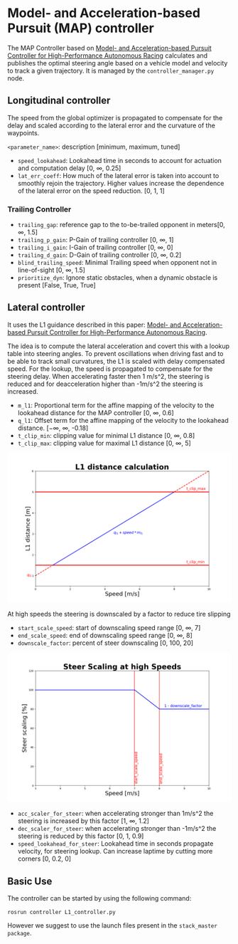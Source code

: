 # Model- and Acceleration-based Pursuit (MAP) controller
The MAP Controller based on [Model- and Acceleration-based Pursuit Controller for High-Performance Autonomous Racing](https://arxiv.org/pdf/2209.04346.pdf) calculates and publishes the optimal steering angle based on a vehicle model and velocity to track a given trajectory. It is managed by the `controller_manager.py` node.

## Longitudinal controller
The speed from the global optimizer is propagated to compensate for the delay and scaled according to the lateral error and the curvature of the waypoints. 


`<parameter_name>`: description [minimum, maximum, tuned]

- `speed_lookahead`: Lookahead time in seconds to account for actuation and computation delay [0, ∞, 0.25]
- `lat_err_coeff`: How much of the lateral error is taken into account to smoothly rejoin the trajectory. Higher values increase the dependence of the lateral error on the speed reduction. [0, 1, 1]


### Trailing Controller

- `trailing_gap`: reference gap to the to-be-trailed opponent in meters[0, ∞, 1.5] 
- `trailing_p_gain`: P-Gain of trailing controller [0, ∞, 1]
- `trailing_i_gain`: I-Gain of trailing controller [0, ∞, 0]
- `trailing_d_gain`: D-Gain of trailing controller [0, ∞, 0.2]
- `blind_trailing_speed`: Minimal Trailing speed when opponent not in line-of-sight [0, ∞, 1.5]
- `prioritize_dyn`: Ignore static obstacles, when a dynamic obstacle is present [False, True, True]


## Lateral controller
It uses the L1 guidance described in this paper: [Model- and Acceleration-based Pursuit Controller for High-Performance Autonomous Racing](https://arxiv.org/abs/2209.04346). 

The idea is to compute the lateral acceleration and covert this with a lookup table into steering angles.
To prevent oscillations when driving fast and to be able to track small curvatures, the L1 is scaled with delay compensated speed. For the lookup, the speed is propagated to compensate for the steering delay.
When accelerating faster then 1 m/s^2, the steering is reduced and for deacceleration higher than -1m/s^2 the steering is increased.


- `m_l1`: Proportional term for the affine mapping of the velocity to the lookahead distance
for the MAP controller [0, ∞, 0.6] 
- `q_l1`: Offset term for the affine mapping of the velocity to the lookahead distance. [−∞, ∞, -0.18]
- `t_clip_min`: clipping value for minimal L1 distance [0, ∞, 0.8]
- `t_clip_max`: clipping value for maximal L1 distance [0, ∞, 5]

![visualisation of L1 distance calculation](README_IMG/l1_dist.png)

At high speeds the steering is downscaled by a factor to reduce tire slipping 
- `start_scale_speed`: start of downscaling speed range [0, ∞, 7]
- `end_scale_speed`: end of downscaling speed range [0, ∞, 8]
- `downscale_factor`: percent of steer downscaling [0, 100, 20]

![visualisation of speed scaling](README_IMG/speed_scaling.png)
- `acc_scaler_for_steer`: when accelerating stronger than 1m/s^2 the steering is increased by this factor [1, ∞, 1.2]
- `dec_scaler_for_steer`: when accelerating stronger than -1m/s^2 the steering is reduced by this factor [0, 1, 0.9]
- `speed_lookahead_for_steer`: Lookahead time in seconds propagate velocity, for steering lookup. Can increase laptime by cutting more corners [0, 0.2, 0]


## Basic Use

The controller can be started by using the following command:
```
rosrun controller L1_controller.py
```

However we suggest to use the launch files present in the `stack_master package`.
